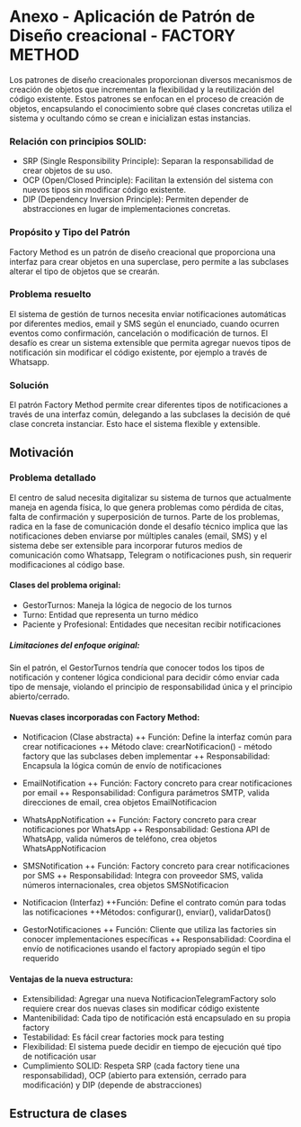 # Anexo - Aplicación de Patrón de Diseño creacional - FACTORY METHOD

Los patrones de diseño creacionales proporcionan diversos mecanismos de creación de objetos que incrementan la flexibilidad y la reutilización del código existente. Estos patrones se enfocan en el proceso de creación de objetos, encapsulando el conocimiento sobre qué clases concretas utiliza el sistema y ocultando cómo se crean e inicializan estas instancias.

### Relación con principios SOLID:

+ SRP (Single Responsibility Principle): Separan la responsabilidad de crear objetos de su uso.
+ OCP (Open/Closed Principle): Facilitan la extensión del sistema con nuevos tipos sin modificar código existente.
+ DIP (Dependency Inversion Principle): Permiten depender de abstracciones en lugar de implementaciones concretas.

### Propósito y Tipo del Patrón

Factory Method es un patrón de diseño creacional que proporciona una interfaz para crear objetos en una superclase, pero permite a las subclases alterar el tipo de objetos que se crearán.

### Problema resuelto

El sistema de gestión de turnos necesita enviar notificaciones automáticas por diferentes medios, email y SMS según el enunciado, cuando ocurren eventos como confirmación, cancelación o modificación de turnos. El desafío es crear un sistema extensible que permita agregar nuevos tipos de notificación sin modificar el código existente, por ejemplo a través de Whatsapp.

### Solución

El patrón Factory Method permite crear diferentes tipos de notificaciones a través de una interfaz común, delegando a las subclases la decisión de qué clase concreta instanciar. Esto hace el sistema flexible y extensible.

## Motivación

### Problema detallado
El centro de salud necesita digitalizar su sistema de turnos que actualmente maneja en agenda física, lo que genera problemas como pérdida de citas, falta de confirmación y superposición de turnos. Parte de los problemas, radica en la fase de comunicación donde el desafío técnico implica que las notificaciones deben enviarse por múltiples canales (email, SMS) y el sistema debe ser extensible para incorporar futuros medios de comunicación como Whatsapp, Telegram o notificaciones push, sin requerir modificaciones al código base.

#### Clases del problema original:

+ GestorTurnos: Maneja la lógica de negocio de los turnos
+ Turno: Entidad que representa un turno médico
+ Paciente y Profesional: Entidades que necesitan recibir notificaciones

##### Limitaciones del enfoque original:
Sin el patrón, el GestorTurnos tendría que conocer todos los tipos de notificación y contener lógica condicional para decidir cómo enviar cada tipo de mensaje, violando el principio de responsabilidad única y el principio abierto/cerrado.

#### Nuevas clases incorporadas con Factory Method:

+ Notificacion (Clase abstracta)
++ Función: Define la interfaz común para crear notificaciones
++ Método clave: crearNotificacion() - método factory que las subclases deben implementar
++ Responsabilidad: Encapsula la lógica común de envío de notificaciones

+ EmailNotification
++ Función: Factory concreto para crear notificaciones por email
++ Responsabilidad: Configura parámetros SMTP, valida direcciones de email, crea objetos EmailNotificacion

+ WhatsAppNotification
++ Función: Factory concreto para crear notificaciones por WhatsApp
++ Responsabilidad: Gestiona API de WhatsApp, valida números de teléfono, crea objetos WhatsAppNotificacion

+ SMSNotification
++ Función: Factory concreto para crear notificaciones por SMS
++ Responsabilidad: Integra con proveedor SMS, valida números internacionales, crea objetos SMSNotificacion

+ Notificacion (Interfaz)
++Función: Define el contrato común para todas las notificaciones
++Métodos: configurar(), enviar(), validarDatos()

+ GestorNotificaciones
++ Función: Cliente que utiliza las factories sin conocer implementaciones específicas
++ Responsabilidad: Coordina el envío de notificaciones usando el factory apropiado según el tipo requerido

#### Ventajas de la nueva estructura:

+ Extensibilidad: Agregar una nueva NotificacionTelegramFactory solo requiere crear dos nuevas clases sin modificar código existente
+ Mantenibilidad: Cada tipo de notificación está encapsulado en su propia factory
+ Testabilidad: Es fácil crear factories mock para testing
+ Flexibilidad: El sistema puede decidir en tiempo de ejecución qué tipo de notificación usar
+ Cumplimiento SOLID: Respeta SRP (cada factory tiene una responsabilidad), OCP (abierto para extensión, cerrado para modificación) y DIP (depende de abstracciones)

## Estructura de clases



